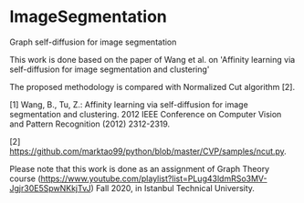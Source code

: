 # ImageSegmentation
Graph self-diffusion for image segmentation

This work is done based on the paper of Wang et al. on 'Affinity learning via self-diffusion for image segmentation and clustering'

The proposed methodology is compared with Normalized Cut algorithm [2].


[1] Wang, B., Tu, Z.: Affinity learning via self-diffusion for image segmentation and clustering. 2012 IEEE Conference on Computer Vision and Pattern Recognition (2012) 2312-2319.

[2] https://github.com/marktao99/python/blob/master/CVP/samples/ncut.py.

Please note that this work is done as an assignment of Graph Theory course (https://www.youtube.com/playlist?list=PLug43ldmRSo3MV-Jgjr30E5SpwNKkjTvJ) Fall 2020, in Istanbul Technical University.
